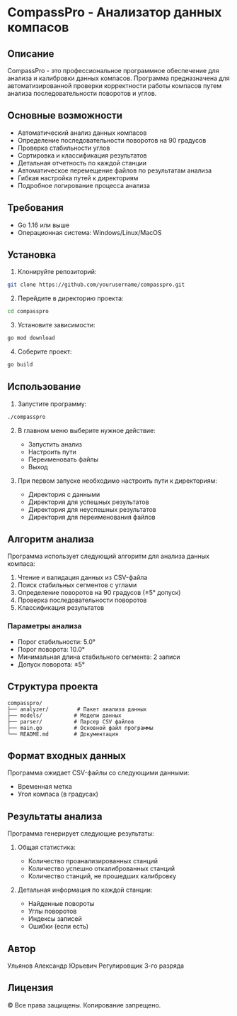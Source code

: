 # CompassPro - Анализатор данных компасов

## Описание
CompassPro - это профессиональное программное обеспечение для анализа и калибровки данных компасов. Программа предназначена для автоматизированной проверки корректности работы компасов путем анализа последовательности поворотов и углов.

## Основные возможности
- Автоматический анализ данных компасов
- Определение последовательности поворотов на 90 градусов
- Проверка стабильности углов
- Сортировка и классификация результатов
- Детальная отчетность по каждой станции
- Автоматическое перемещение файлов по результатам анализа
- Гибкая настройка путей к директориям
- Подробное логирование процесса анализа

## Требования
- Go 1.16 или выше
- Операционная система: Windows/Linux/MacOS

## Установка
1. Клонируйте репозиторий:
```bash
git clone https://github.com/yourusername/compasspro.git
```

2. Перейдите в директорию проекта:
```bash
cd compasspro
```

3. Установите зависимости:
```bash
go mod download
```

4. Соберите проект:
```bash
go build
```

## Использование
1. Запустите программу:
```bash
./compasspro
```

2. В главном меню выберите нужное действие:
   - Запустить анализ
   - Настроить пути
   - Переименовать файлы
   - Выход

3. При первом запуске необходимо настроить пути к директориям:
   - Директория с данными
   - Директория для успешных результатов
   - Директория для неуспешных результатов
   - Директория для переименования файлов

## Алгоритм анализа
Программа использует следующий алгоритм для анализа данных компаса:

1. Чтение и валидация данных из CSV-файла
2. Поиск стабильных сегментов с углами
3. Определение поворотов на 90 градусов (±5° допуск)
4. Проверка последовательности поворотов
5. Классификация результатов

### Параметры анализа
- Порог стабильности: 5.0°
- Порог поворота: 10.0°
- Минимальная длина стабильного сегмента: 2 записи
- Допуск поворота: ±5°

## Структура проекта
```
compasspro/
├── analyzer/         # Пакет анализа данных
├── models/          # Модели данных
├── parser/          # Парсер CSV файлов
├── main.go          # Основной файл программы
└── README.md        # Документация
```

## Формат входных данных
Программа ожидает CSV-файлы со следующими данными:
- Временная метка
- Угол компаса (в градусах)

## Результаты анализа
Программа генерирует следующие результаты:
1. Общая статистика:
   - Количество проанализированных станций
   - Количество успешно откалиброванных станций
   - Количество станций, не прошедших калибровку

2. Детальная информация по каждой станции:
   - Найденные повороты
   - Углы поворотов
   - Индексы записей
   - Ошибки (если есть)

## Автор
Ульянов Александр Юрьевич
Регулировщик 3-го разряда

## Лицензия
© Все права защищены. Копирование запрещено. 